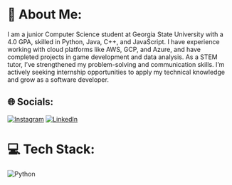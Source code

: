 # 💫 About Me:
I am a junior Computer Science student at Georgia State University with a 4.0 GPA, skilled in Python, Java, C++, and JavaScript. I have experience working with cloud platforms like AWS, GCP, and Azure, and have completed projects in game development and data analysis. As a STEM tutor, I’ve strengthened my problem-solving and communication skills. I’m actively seeking internship opportunities to apply my technical knowledge and grow as a software developer.


## 🌐 Socials:
[![Instagram](https://img.shields.io/badge/Instagram-%23E4405F.svg?logo=Instagram&logoColor=white)](https://instagram.com/janu_avuthu)  [![LinkedIn](https://img.shields.io/badge/LinkedIn-%230077B5.svg?logo=linkedin&logoColor=white)](https://linkedin.com/in/joshikareddyavuthu/)


# 💻 Tech Stack:
![Python](https://img.shields.io/badge/python-3670A0?style=for-the-badge&logo=python&logoColor=ffdd54)
